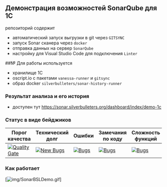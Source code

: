 ## Демонстрация возможностей SonarQube для 1С

репозиторий содержит 

* автоматический запуск выгрузки в git через `GITSYNC`
* запуск Sonar сканера через `docker`
* отправка данных на сервер `SonarQube`
* настройку для Visual Studio Code для подключения `Linter`

##№ Для работы используется

* хранилище 1С
* oscript.io с пакетами `vanessa-runner` и `gitsync`
* образ docker `silverbulleters/sonar-history-runner`

### Результат анализа и его история

* доступен тут https://sonar.silverbulleters.org/dashboard/index/demo-1c

### Cтатус в виде бейджиков

| Порог качества | Технический долг | Ошибки | Замечания по коду |  Сложность функций |
|-|-|-|-|-|
|[![Quality Gate](https://sonar.silverbulleters.org/api/badges/gate?key=demo-1c)](https://sonar.silverbulleters.org//dashboard/index/demo-1c) |[![New Bugs](https://sonar.silverbulleters.org/api/badges/measure?key=demo-1c&metric=sqale_debt_ratio)](https://sonar.silverbulleters.org//dashboard/index/demo-1c) | [![Bugs](https://sonar.silverbulleters.org/api/badges/measure?key=demo-1c&metric=bugs)](https://sonar.silverbulleters.org//dashboard/index/demo-1c) | [![Bugs](https://sonar.silverbulleters.org/api/badges/measure?key=demo-1c&metric=code_smells)](https://sonar.silverbulleters.org//dashboard/index/demo-1c)| [![Bugs](https://sonar.silverbulleters.org/api/badges/measure?key=demo-1c&metric=function_complexity)](https://sonar.silverbulleters.org//dashboard/index/demo-1c)|

### Как работает

[![img/SonarBSLDemo.gif](img/SonarBSLDemo.gif)]
